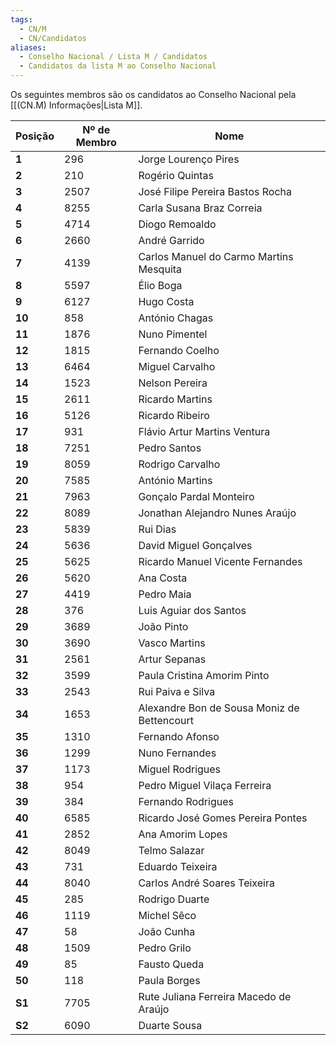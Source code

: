 ```yaml
---
tags:
  - CN/M
  - CN/Candidatos
aliases:
  - Conselho Nacional / Lista M / Candidatos
  - Candidatos da lista M ao Conselho Nacional
---
```


Os seguintes membros são os candidatos ao Conselho Nacional pela [[(CN.M) Informações|Lista M]].

| Posição | Nº de Membro | Nome                                        | 
| ------- | ------------ | ------------------------------------------- |
| **1**   | 296          | Jorge Lourenço Pires                        |
| **2**   | 210          | Rogério Quintas                             |
| **3**   | 2507         | José Filipe Pereira Bastos Rocha            |
| **4**   | 8255         | Carla Susana Braz Correia                   |
| **5**   | 4714         | Diogo Remoaldo                              |
| **6**   | 2660         | André Garrido                               |
| **7**   | 4139         | Carlos Manuel do Carmo Martins Mesquita     |
| **8**   | 5597         | Élio Boga                                   |
| **9**   | 6127         | Hugo Costa                                  |
| **10**  | 858          | António Chagas                              |
| **11**  | 1876         | Nuno Pimentel                               |
| **12**  | 1815         | Fernando Coelho                             |
| **13**  | 6464         | Miguel Carvalho                             |
| **14**  | 1523         | Nelson Pereira                              |
| **15**  | 2611         | Ricardo Martins                             |
| **16**  | 5126         | Ricardo Ribeiro                             |
| **17**  | 931          | Flávio Artur Martins Ventura                |
| **18**  | 7251         | Pedro Santos                                |
| **19**  | 8059         | Rodrigo Carvalho                            |
| **20**  | 7585         | António Martins                             |
| **21**  | 7963         | Gonçalo Pardal Monteiro                     |
| **22**  | 8089         | Jonathan Alejandro Nunes Araújo             |
| **23**  | 5839         | Rui Dias                                    |
| **24**  | 5636         | David Miguel Gonçalves                      |
| **25**  | 5625         | Ricardo Manuel Vicente Fernandes            |
| **26**  | 5620         | Ana Costa                                   |
| **27**  | 4419         | Pedro Maia                                  |
| **28**  | 376          | Luis Aguiar dos Santos                      |
| **29**  | 3689         | João Pinto                                  |
| **30**  | 3690         | Vasco Martins                               |
| **31**  | 2561         | Artur Sepanas                               |
| **32**  | 3599         | Paula Cristina Amorim Pinto                 |
| **33**  | 2543         | Rui Paiva e Silva                           |
| **34**  | 1653         | Alexandre Bon de Sousa Moniz de Bettencourt |
| **35**  | 1310         | Fernando Afonso                             |
| **36**  | 1299         | Nuno Fernandes                              |
| **37**  | 1173         | Miguel Rodrigues                            |
| **38**  | 954          | Pedro Miguel Vilaça Ferreira                |
| **39**  | 384          | Fernando Rodrigues                          |
| **40**  | 6585         | Ricardo José Gomes Pereira Pontes           |
| **41**  | 2852         | Ana Amorim Lopes                            |
| **42**  | 8049         | Telmo Salazar                               |
| **43**  | 731          | Eduardo Teixeira                            |
| **44**  | 8040         | Carlos André Soares Teixeira                |
| **45**  | 285          | Rodrigo Duarte                              |
| **46**  | 1119         | Michel Sêco                                 |
| **47**  | 58           | João Cunha                                  |
| **48**  | 1509         | Pedro Grilo                                 |
| **49**  | 85           | Fausto Queda                                |
| **50**  | 118          | Paula Borges                                |
| **S1**  | 7705         | Rute Juliana Ferreira Macedo de Araújo      |
| **S2**  | 6090         | Duarte Sousa                                |